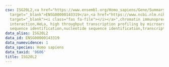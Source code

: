 ```yaml
---
csv: ISG20L2,<a href="https://www.ensembl.org/Homo_sapiens/Gene/Summary?db=core;g=ENSG00000143319"
  target="_blank">ENSG00000143319</a>,<a href="https://www.ncbi.nlm.nih.gov/pubmed/17216044"
  target="_blank"><i class="fas fa-file"></i></a>",chromatin immunoprecipitation assay,direct
  interaction,HeLa, high throughput transcription profiling by microarray,nucleotide
  sequence identification,nucleotide sequence identification,transcriptional regulation,
data_alias: ISG20L2
data_id: ENSG00000143319
data_numevidence: 1
data_species: Homo sapiens
data_taxid: '9606'
title: ISG20L2
---
```

